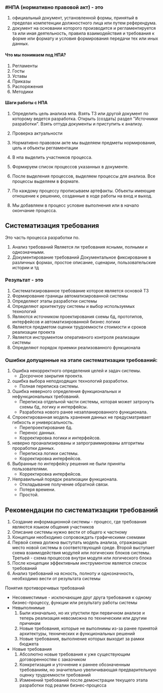 ### #НПА (нормативно правовой акт) - это 
1. официальный документ, установленной формы, принятый в пределах компетенции должностного лица или путем референдума.
2. документ на основании которого производится и регламентируется та или иная деятельность, правила взаимодействия и требования к форме или формату и условия формирования передачи тех или иных данных.  

#### Что мы понимаем под НПА? 
 1. Регламенты 
 2. Госты 
 3. Уставы 
 4. Приказы 
 5. Распоряжения 
 6. Методики 

#### Шаги работы с НПА
1. Определить цель анализа мпа.
	Взять ТЗ или другой документ по которому ведется разработка.
	Открыть (создать) раздел "Источники разработки". 
	Взять оттуда документы и приступить к анализу. 
	
2. Проверка актуальности 
	
3. Нормативно правовом акте мы выделяем предметы нормирования, цель и объекты регламентации 
	
4. В нпа выделить участников процесса.
	
5. Формируем список процессов указанных в документе. 
	
6. После выделения процессов, выделяем процессы для анализа.
	Все процессы выделяем в формате.
	
7. По каждому процессу прописываем артефакты. 
	Объекты имеющие отношение к решению, созданные в ходе работы на вход и выход.
	
8. Мы добавляем в процесс условие выполнения или в начало окончание процесса. 

## Систематизация требования
Это часть процесса разработки по. 
1. Анализ требований 
	Является ли требования ясными, полными и однозначными.
2. Документирование требований
	Документальное фиксирование в различных формах, простое описание, сценарии, пользовательские истории и тд

### Результат - это 
1. Систематизированное требование которое является основой ТЗ
2. Формирование границы автоматизированной системы
3. Определяют этапы разработки системы 
4. Определяют архитектуру системы и выбор используемых технологий
5. Являются источником проектирования схемы бд, прототипов, интерфейсов и автоматизированной бизнес логики
6. Является предметом оценки трудоемкости стоимости и сроков реализации проекта
7. Является инструментом оперативного контроля реализации системы 
8. Определяют порядок приемки реализованного функционала 

### Ошибки допущенные на этапе систематизации требований:

1. Ошибка некорректного определения целей и задач системы.
	-  Досрочное закрытия проекта.
2. ошибка выбора неподходящих технологий разработки.
	- Полная переписка системы.
3. Ошибка неверного определения функциональных и нефункциональных требований.
	- Переписка отдельной части системы, которая может затронуть схемы бд, логику и интерфейсы.
	- Разработка нового ранее незапланированного функционала.
4. Спроектированная модель хранения данных не предусматривает гибкость и универсальность. 
	- Перепроектирование бд.
	- Перенос данных.
	- Корректировка логики и интерфейсов.
5. неверно проанализированы и запрограммированы алгоритмы проработки данных.
	- Переписка логики системы.
	- Корректировка интерфейсов. 
6. Выбранные по интерфейсу решения не были приняты пользователями.
	- Корректировка интерфейсов. 
7. Неправильный порядок реализации функционала. 
	- Откладывание получение обратной связи.
	- Потеря времени.
	- Простой.
## Рекомендации по систематизации требований

1. Создание информационной системы - процесс, где требования являются языком общения участников
2. Описание системы нужно вести от общего к частному
3. Концепции необходимо сопровождать графическими схемами
4. Первой схема должна выступать модель анализа, отражающая место новой системы в соответствующей среде. Второй выступает схема взаимодействия модулей или логических блоков системы. Третьей - схема процессов внутри модуля или логического блока
5. После концепции эффективным инструментом является список требований
6. Анализ требований на ясность, полноту и однозначность, необходимо вести от результата системы

Понятия противоречивых требований
- Несовместимые - исключающие друг друга требования к одному бизнес-процессу, функции или результату работы системы
- Невыполнимые
	1. Были изначально, но их упустили при первичном анализе и теперь реализация невозможна по техническим или другим причинам
	2. Новые требования, которые не выполнимы из-за ранее принятой архитектуры, технических и функциональных решений
	3. Новые требования, выполнение которых выходит за рамки бюджета
- Новые требования
	1. Абсолютно новые требования к уже существующим договоренностям с заказчиком
	2. Конкретизация и уточнение к раннее обозначенным требованиям, но значительно увеличивающая предварительную оценку трудоемкости требований
	3. Изменений требований после демонстрации текущего этапа разработки под реалии бизнес-процесса